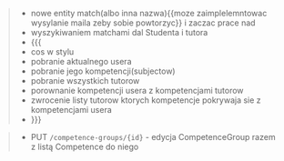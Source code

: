 ﻿> - nowe entity match(albo inna nazwa){{moze zaimplelemntowac wysylanie maila zeby sobie powtorzyc}} i zaczac prace nad
> - wyszykiwaniem matchami dal Studenta i tutora
> - {{{
> - cos w stylu 
> - pobranie aktualnego usera
> - pobranie jego kompetencji(subjectow)
> - pobranie wszystkich tutorow
> - porownanie kompetencji usera z kompetencjami tutorow
> - zwrocenie listy tutorow ktorych kompetencje pokrywaja sie z kompetencjami usera
> - }}}




> - PUT `/competence-groups/{id}` - edycja CompetenceGroup razem z listą Competence do niego 